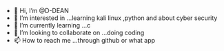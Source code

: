 - 👋 Hi, I’m @D-DEAN
- 👀 I’m interested in ...learning kali linux ,python and about cyber security
- 🌱 I’m currently learning ...c
- 💞️ I’m looking to collaborate on ...doing coding
- 📫 How to reach me ...through github or what app

<!---
D-DEAN/D-DEAN is a ✨ special ✨ repository because its `README.md` (this file) appears on your GitHub profile.
You can click the Preview link to take a look at your changes.
--->

